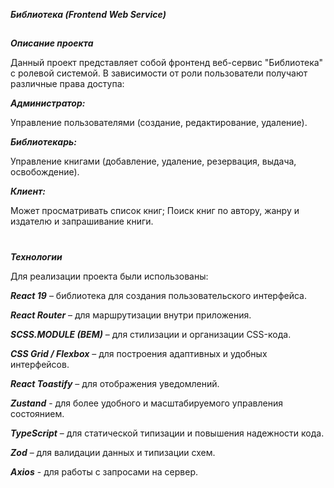 **_Библиотека (Frontend Web Service)_**

##

**_Описание проекта_**

Данный проект представляет собой фронтенд веб-сервис "Библиотека" с ролевой системой. В зависимости от роли пользователи получают различные права доступа:

**_Администратор:_**

Управление пользователями (создание, редактирование, удаление).

**_Библиотекарь:_**

Управление книгами (добавление, удаление, резервация, выдача, освобождение).

**_Клиент:_**

Может просматривать список книг;
Поиск книг по автору, жанру и издателю и запрашивание книги.

#

**_Технологии_**

Для реализации проекта были использованы:

**_React 19_** – библиотека для создания пользовательского интерфейса.

**_React Router_** – для маршрутизации внутри приложения.

**_SCSS.MODULE (BEM)_** – для стилизации и организации CSS-кода.

**_CSS Grid / Flexbox_** – для построения адаптивных и удобных интерфейсов.

**_React Toastify_** – для отображения уведомлений.

**_Zustand_** - для более удобного и масштабируемого управления состоянием.

**_TypeScript_** – для статической типизации и повышения надежности кода.

**_Zod_** – для валидации данных и типизации схем.

**_Axios_** - для работы с запросами на сервер.
